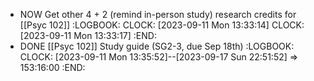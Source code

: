 - NOW Get other 4 + 2 (remind in-person study) research credits for [[Psyc 102]]
  :LOGBOOK:
  CLOCK: [2023-09-11 Mon 13:33:14]
  CLOCK: [2023-09-11 Mon 13:33:17]
  :END:
- DONE [[Psyc 102]] Study guide (SG2-3, due Sep 18th)
  :LOGBOOK:
  CLOCK: [2023-09-11 Mon 13:35:52]--[2023-09-17 Sun 22:51:52] =>  153:16:00
  :END: